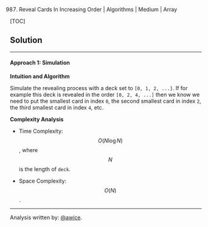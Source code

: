 987. Reveal Cards In Increasing Order | Algorithms | Medium | Array

[TOC]

## Solution
---
#### Approach 1: Simulation

**Intuition and Algorithm**

Simulate the revealing process with a deck set to `[0, 1, 2, ...]`.  If for example this deck is revealed in the order `[0, 2, 4, ...]` then we know we need to put the smallest card in index `0`, the second smallest card in index `2`, the third smallest card in index `4`, etc.



**Complexity Analysis**

* Time Complexity:  $$O(N \log N)$$, where $$N$$ is the length of `deck`.

* Space Complexity:  $$O(N)$$.




---


Analysis written by: [@awice](https://leetcode.com/awice).
